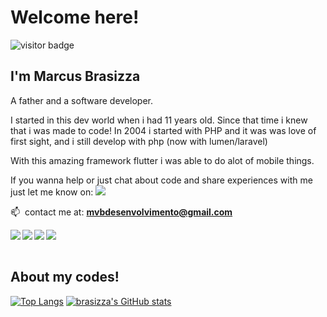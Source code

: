 # Welcome here!
![visitor badge](https://visitor-badge.glitch.me/badge?page_id=brasizza)
## I'm Marcus Brasizza

A father and a software developer.

I started in this dev world when i had 11 years old. Since that time i knew that i was made to code! In 2004 i started with PHP and it was was love of first sight, and i still develop with php (now with lumen/laravel) 

With this amazing framework flutter i was able to do alot of mobile things.

If you wanna help or just chat about code and share experiences with me just let me know on: <a target="_blank" href="https://discordapp.com/channels/@me/Brasizza#7615"><img src="https://img.shields.io/badge/Discord-7289DA?style=for-the-badge&logo=discord&logoColor=white"></a>

📫 &nbsp;contact me at: **mvbdesenvolvimento@gmail.com**

<img align="left" src="https://img.shields.io/badge/PHP-777BB4?style=for-the-badge&logo=php&logoColor=white">
<img align="left" src="https://img.shields.io/badge/Flutter-02569B?style=for-the-badge&logo=flutter&logoColor=white">
<img align="left" src="https://img.shields.io/badge/Dart-0175C2?style=for-the-badge&logo=dart&logoColor=white">


<img align="left" src="https://img.shields.io/badge/Laravel-FF2D20?style=for-the-badge&logo=laravel&logoColor=white">

<br>
<br>

 

## About my codes!

[![Top Langs](https://github-readme-stats.vercel.app/api/top-langs/?username=brasizza&langs_count=8&theme=blue-green)](https://github.com/brasizza)
[![brasizza's GitHub stats](https://github-readme-stats.vercel.app/api?username=brasizza&theme=blue-green)](https://github.com/brasizza)<br>

